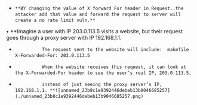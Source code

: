 
-     **BY changing the value of X forward For header in Request..the attacker add that value and forward the request to server will create a no rate limit vuln.**

   

**•** 				**Imagine a user with IP 203.0.113.5 visits a website, but their request goes through a proxy server with IP 192.168.1.1. 
- 				The request sent to the website will include:  makefile  X-Forwarded-For: 203.0.113.5  
- 				When the website receives this request, it can look at the X-Forwarded-For header to see the user’s real IP, 203.0.113.5, 
- 				instead of just seeing the proxy server’s IP, 192.168.1.1. **![unnamed_23b8c1e9392446debeb13b9046685257](./unnamed_23b8c1e9392446debeb13b9046685257.png)
